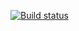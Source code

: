 [![Build status](https://ci.appveyor.com/api/projects/status/m20ex2wm2hqq134r?svg=true)](https://ci.appveyor.com/project/Mikhaylov-QA61/carddelivery)
